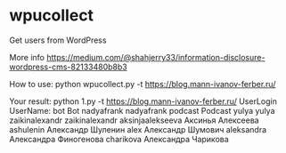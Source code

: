 # wpucollect
Get users from WordPress 

More info https://medium.com/@shahjerry33/information-disclosure-wordpress-cms-82133480b8b3

How to use:
python wpucollect.py -t https://blog.mann-ivanov-ferber.ru/


Your result:
python 1.py -t https://blog.mann-ivanov-ferber.ru/
UserLogin UserName:
bot Bot
nadyafrank nadyafrank
podcast Podcast
yulya yulya
zaikinalexandr zaikinalexandr
aksinjaalekseeva Аксинья Алексеева
ashulenin Александр Шуленин
alex Александр Шумович
aleksandra Александра Финогенова
charikova Александра Чарикова
